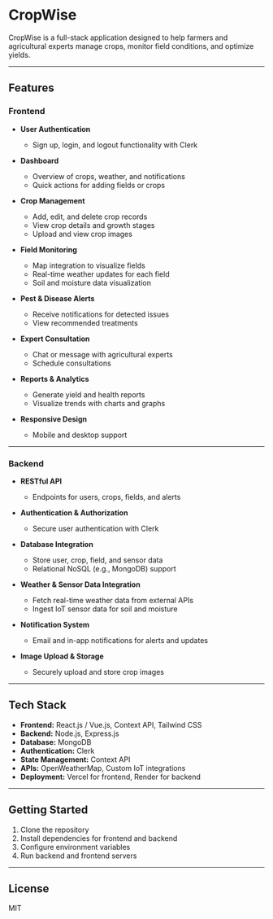 # CropWise

CropWise is a full-stack application designed to help farmers and agricultural experts manage crops, monitor field conditions, and optimize yields.

---

## Features

### Frontend

- **User Authentication**
    - Sign up, login, and logout functionality with Clerk

- **Dashboard**
    - Overview of crops, weather, and notifications
    - Quick actions for adding fields or crops

- **Crop Management**
    - Add, edit, and delete crop records
    - View crop details and growth stages
    - Upload and view crop images

- **Field Monitoring**
    - Map integration to visualize fields
    - Real-time weather updates for each field
    - Soil and moisture data visualization

- **Pest & Disease Alerts**
    - Receive notifications for detected issues
    - View recommended treatments

- **Expert Consultation**
    - Chat or message with agricultural experts
    - Schedule consultations

- **Reports & Analytics**
    - Generate yield and health reports
    - Visualize trends with charts and graphs

- **Responsive Design**
    - Mobile and desktop support

---

### Backend

- **RESTful API**
    - Endpoints for users, crops, fields, and alerts

- **Authentication & Authorization**
    - Secure user authentication with Clerk

- **Database Integration**
    - Store user, crop, field, and sensor data
    - Relational NoSQL (e.g., MongoDB) support

- **Weather & Sensor Data Integration**
    - Fetch real-time weather data from external APIs
    - Ingest IoT sensor data for soil and moisture

- **Notification System**
    - Email and in-app notifications for alerts and updates

- **Image Upload & Storage**
    - Securely upload and store crop images

---

## Tech Stack

- **Frontend:** React.js / Vue.js, Context API, Tailwind CSS
- **Backend:** Node.js, Express.js 
- **Database:** MongoDB
- **Authentication:** Clerk
- **State Management:** Context API
- **APIs:** OpenWeatherMap, Custom IoT integrations
- **Deployment:** Vercel for frontend, Render for backend

---

## Getting Started

1. Clone the repository
2. Install dependencies for frontend and backend
3. Configure environment variables
4. Run backend and frontend servers

---

## License

MIT

